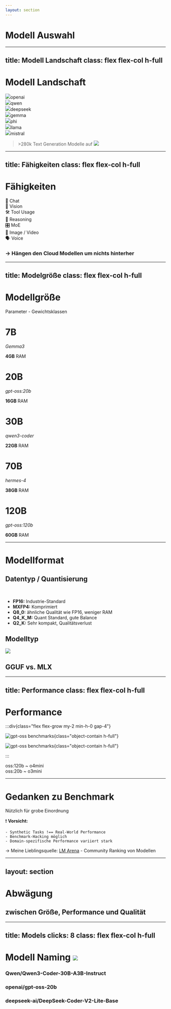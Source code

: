 ```yaml
---
layout: section
---
```


# Modell Auswahl


---
title: Modell Landschaft
class: flex flex-col h-full
---

# Modell Landschaft

<div class="flex-grow relative mt-12">

<div v-click class="flex flex-col items-center absolute logo-0"  v-motion :enter="{ x: 0, y: 0 }"  :initial="{ x: 0, y: -80 }"><img src="/img/logos/openai.png" class="inline-block size-[4em] mb-2 color-white rounded-full" />openai</div>
<div v-click class="flex flex-col items-center absolute logo-1"  v-motion :enter="{ x: 0, y: 0 }"  :initial="{ x: 0, y: -80 }"><img src="/img/logos/qwen_logo.png" class="inline-block size-[4em] mb-2 color-white rounded-full bg-white p-2  overflow-visible" />qwen</div>
<div v-click class="flex flex-col items-center absolute logo-2"  v-motion :enter="{ x: 0, y: 0 }"  :initial="{ x: 0, y: -80 }"><img src="/img/logos/deepseek.png" class="inline-block size-[4em] mb-2 color-white rounded-full bg-white p-2  overflow-visible" />deepseek</div>
<div v-click class="flex flex-col items-center absolute logo-3"  v-motion :enter="{ x: 0, y: 0 }"  :initial="{ x: 0, y: -80 }"><img src="/img/logos/gemma.png" class="inline-block size-[4em] mb-2 color-white rounded-full bg-white p-2  overflow-visible" />gemma</div>
<div v-click class="flex flex-col items-center absolute logo-4"  v-motion :enter="{ x: 0, y: 0 }"  :initial="{ x: 0, y: -80 }"><img src="/img/logos/microsoft-color.png" class="inline-block size-[4em] mb-2 color-white rounded-full bg-white p-2 overflow-visible" />phi</div>
<div v-click class="flex flex-col items-center absolute logo-5"  v-motion :enter="{ x: 0, y: 0 }"  :initial="{ x: 0, y: -80 }"><img src="/img/logos/meta-color.png" class="inline-block size-[4em] mb-2 color-white rounded-full bg-white p-2  overflow-visible" />llama</div>
<div v-click class="flex flex-col items-center absolute logo-6"  v-motion :enter="{ x: 0, y: 0 }"  :initial="{ x: 0, y: -80 }"><img src="/img/logos/mistral.png" class="inline-block size-[4em] mb-2 color-white rounded-full bg-white p-2  overflow-visible" />mistral</div>

</div>

<v-click>

> \>280k Text Generation Modelle auf <img src="/img/logos/huggingface-color.png" class="inline-block size-[1.5em]" />

</v-click>

<style scoped>
.logo-0 { left: 0%;   top: 0%;   }
.logo-1 { left: 15%; top: 9.38%; }
.logo-2 { left: 30%; top: 18.75%; }
.logo-3 { left: 45%;   top: 28.13%; }
.logo-4 { left: 60%; top: 37.50%; }
.logo-5 { left: 75%; top: 46.88%; }
.logo-6 { left: 90%;   top: 56.25%; }

</style>

---
title: Fähigkeiten
class: flex flex-col h-full
---

# Fähigkeiten

<div class="flex flex-wrap justify-center content-center w-full gap-6 text-6 flex-grow">

<v-clicks>
<div class="rounded-lg border-2 border-color-gray color-gray font-bold  px-4 h-fit">💬 Chat</div>
<div class="rounded-lg border-2 border-color-red color-red font-bold  px-4 h-fit">👀 Vision</div>
<div class="rounded-lg border-2 border-color-blue color-blue font-bold  px-4 h-fit">🛠️ Tool Usage</div>
<div class="rounded-lg border-2 border-color-purple color-purple font-bold  px-4 h-fit">🧠 Reasoning</div>
<div class="rounded-lg border-2 border-color-cyan color-cyan font-bold  px-4 h-fit">🎛️ MoE</div>
<div class="rounded-lg border-2 border-color-lime color-lime font-bold  px-4 h-fit">🌅 Image / Video</div>
<div class="rounded-lg border-2 border-color-orange color-orange font-bold  px-4 h-fit">🗣️ Voice</div>
</v-clicks>

</div>

<v-click>

### → Hängen den Cloud Modellen um nichts hinterher

</v-click>

---
title: Modelgröße
class: flex flex-col h-full
---

# Modellgröße

Parameter - Gewichtsklassen

<!-- **Verschiedene Gewichtsklassen** -->

<div class="flex justify-around flex-grow items-center [&_p]:m-0 py-3 *:h-70">
    <div v-click class="gap-2 flex flex-col items-center border-1 p-8 rounded-xl shadow-md border-gray shadow-gray">
        <h1 class="flex-grow flex items-center pb-6 font-bold">7B</h1>
        <p><i>Gemma3</i></p>
        <p><strong>4GB</strong> RAM</p>
    </div>
    <div v-click class="gap-2 flex flex-col items-center border-1 p-8 rounded-xl shadow-md border-lime shadow-lime">
        <h1 class="flex-grow flex items-center pb-6 font-bold text-lime">20B</h1>
        <p><i>gpt-oss:20b</i></p>
        <p><strong>16GB</strong> RAM</p>
    </div>
    <div v-click class="gap-2 flex flex-col items-center border-1 p-8 rounded-xl shadow-md border-cyan shadow-cyan">
        <h1 class="flex-grow flex items-center pb-6 font-bold text-cyan">30B</h1>
        <p><i>qwen3-coder</i></p>
        <p><strong>22GB</strong> RAM</p>
    </div>
    <div v-click class="gap-2 flex flex-col items-center border-1 p-8 rounded-xl shadow-md border-purple shadow-purple">
        <h1 class="flex-grow flex items-center pb-6 font-bold text-purple">70B</h1>
        <p><i>hermes-4</i></p>
        <p><strong>38GB</strong> RAM</p>
    </div>
    <div v-click class="gap-2 flex flex-col items-center border-1 p-8 rounded-xl shadow-md border-yellow shadow-yellow">
        <h1 class="flex-grow flex items-center pb-6 font-bold text-yellow">120B</h1>
        <p><i>gpt-oss:120b</i></p>
        <p><strong>60GB</strong> RAM</p>
    </div>
</div>

---

# Modellformat

<v-click>

## Datentyp / Quantisierung

<br/>

- **FP16:** Industrie-Standard
- **MXFP4:** Komprimiert
- **Q8_0:** ähnliche Qualität wie FP16, weniger RAM
- **Q4_K_M:** Quant Standard, gute Balance
- **Q2_K:** Sehr kompakt, Qualitätsverlust

</v-click>

<v-click>

## Modelltyp

<div class="relative flex justify-center items-center mb-10 mt-6">
<img src="/img/logos/nvidia-color.png" class="inline-block color-white rounded-full bg-white p-2 size-[3em] overflow-visible" /> <h2 class="mx-6">GGUF vs. MLX</h2> <logos-apple class="inline-block bg-white p-2 pb-3 pt-1 rounded-full size-[3em] overflow-visible" />
</div>

</v-click>

<!--
https://vue-bits.dev/components/profile-card
https://vue-bits.dev/components/bounce-cards
-->

---
title: Performance
class: flex flex-col h-full
---

# Performance

<!-- ## Benchmarks -->

<!--
https://openai.com/de-DE/index/introducing-gpt-oss/
https://help.openai.com/en/articles/9624314-model-release-notes#h_cb793d13ca
 -->

:::div{class="flex flex-grow my-2 min-h-0 gap-4"}

<v-click>

![gpt-oss benchmarks](/img/benchmarks/chart2.png){class="object-contain h-full"}

</v-click>

<v-click at="4">

![gpt-oss benchmarks](/img/benchmarks/chart.png){class="object-contain h-full"}

</v-click>

:::



<div class="absolute top-[8%] right-10 flex gap-6 text-5">
<div v-click="3" class="rounded-lg border-2 border-color-[#CEDFFE] color-[#CEDFFE] font-bold px-4 h-fit bg-white/20">
oss:120b ~ o4mini
</div>

<div v-click="2" class="rounded-lg border-2 border-color-[#A3BEFA] color-[#A3BEFA] font-bold px-4 h-fit bg-white/20">
oss:20b  ~ o3mini
</div>
</div>


---

# Gedanken zu Benchmark

Nützlich für grobe Einordnung

<v-clicks>

<div class="my-6 p-4 pt-1 bg-gradient-to-r from-red-200 to-red-400  rounded-xl p:m-0 color-black shadow-lg">

❗ **Vorsicht:**

    - Synthetic Tasks !== Real-World Performance
    - Benchmark-Hacking möglich
    - Domain-spezifische Performance variiert stark

</div>

→ Meine Lieblingsquelle: [LM Arena](https://lmarena.ai/leaderboard)
    - Community Ranking von Modellen

</v-clicks>



---
layout: section
---

# Abwägung
## zwischen Größe, Performance und Qualität

---
title: Models
clicks: 8
class: flex flex-col h-full
---

# Modell Naming <img src="/img/logos/huggingface-color.png" class="inline-block size-[1.5em]" />

<div class="flex flex-col items-center mt-4 mb-12 gap-6 flex-grow justify-center">
<h3 v-click><span :class="[$clicks > 1 && 'bg-red']">Qwen/</span><span :class="[$clicks > 2 && 'bg-blue']">Qwen3-Coder-</span><span :class="[$clicks > 3 && 'bg-purple']">30B-</span><span :class="[$clicks > 4 && 'bg-orange']">A3B-</span><span :class="[$clicks > 5 && 'bg-lime']">Instruct</span></h3>

<h3 v-click="7"><span class="bg-red">openai/</span><span class="bg-blue">gpt-oss-</span><span class="bg-purple">20b</span></h3>

<h3 v-click="8"><span class="bg-red">deepseek-ai/</span><span class="bg-blue">DeepSeek-Coder-V2-</span><span class="bg-purple">Lite-</span><span class="bg-lime">Base</span></h3>
</div>

<!-- Idee hier die Token visualisierung zu nehmen -->
<!-- Hier auch einfach auf Huggingface die Modellliste zeigen -->
<!-- Oder als iFrame einbinden -->
